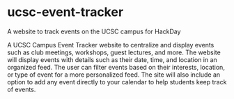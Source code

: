 # ucsc-event-tracker
A website to track events on the UCSC campus for HackDay

A UCSC Campus Event Tracker website to centralize and display events such as club meetings, workshops, guest lectures, and more. The website will display events with details such as their date, time, and location in an organized feed. The user can filter events based on their interests, location, or type of event for a more personalized feed. The site will also include an option to add any event directly to your calendar to help students keep track of events.
